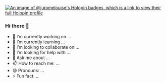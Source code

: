 [![An image of @juromelouise's Holopin badges, which is a link to view their full Holopin profile](https://holopin.me/juromelouise)](https://holopin.io/@juromelouise)
### Hi there 👋

<!--
**Juromelouise/Juromelouise** is a ✨ _special_ ✨ repository because its `README.md` (this file) appears on your GitHub profile.

Here are some ideas to get you started:
-->
- 🔭 I’m currently working on ...
- 🌱 I’m currently learning ...
- 👯 I’m looking to collaborate on ...
- 🤔 I’m looking for help with ...
- 💬 Ask me about ...
- 📫 How to reach me: ...
- 😄 Pronouns: ...
- ⚡ Fun fact: ...

